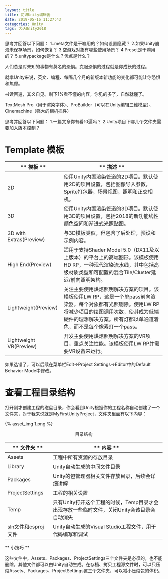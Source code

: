 ```yaml
---
layout: title
title: 初识Unity编辑器
date: 2019-05-16 11:27:43
categories: Unity
tags: 大话Unity2018
---
```

思考并回答以下问题：
1..meta文件是干嘛用的？如何设置隐藏？
2.如果Unity崩溃未保存场景，如何恢复？
3.空游戏对象有哪些使用场景？
4.Preset是干嘛用的？
5.unitypackage是什么？优点是什么？


<!--more-->

人们总是对未知的事物有莫名的恐惧。克服恐惧的过程就是你成长的过程。

就拿Unity来说，英文、编程、每隔几个月的新版本新功能的变化都可能让你恐惧和焦虑。

书读百遍，其义自见。剩下1%看不懂的内容，你见的多了，自然就懂了。


TextMesh Pro（用于渲染字体）、ProBuilder（可以在Unity编辑三维模型）、Cinemachine（强大的相机插件）


思考并回答以下问题：
1.一篇文章你有看10遍吗？
2.Unity项目下哪几个文件夹需要加入版本控制？

# Template 模板

| <center>** 模板 ** </center>  | <center>** 描述 ** </center>  |
| :-| :- |
| 2D  | 使用Unity内置渲染管道的2D项目。默认使用2D的项目设置，包括图像导入参数，Sprite打包器，场景视图，照明和正交相机。  |
| 3D  | 使用Unity内置渲染管道的3D项目。默认使用3D的项目设置，包括2018的新功能线性颜色空间和渐进式光照贴图。  |
| 3D with Extras(Preview)  | 与3D模板类似，但包含了后处理，预设和示例内容。  |
| High End(Preview)  | 适用于支持Shader Model 5.0（DX11及以上版本）的平台上的高端图形。该模板使用HD RP，一种现代渲染流水线，其中包括高级材质类型和可配置的混合Tile/Cluster延迟/前向照明架构。  |
| Lightweight(Preview)  | 关注主要使用烘焙照明解决方案的项目。该模板使用LW RP，这是一个单pass前向渲染器，每个对象都有光照剔除。使用LW RP将减少项目的绘图调用次数，使其成为低端硬件的理想解决方案。所有灯都以单通道着色，而不是每个像素灯一个pass。  |
| Lightweight VR(Preview)  | 开发主要使用烘焙照明解决方案的VR项目，重点关注性能。该模板使用LW RP并需要VR设备来运行。  |

如果选错了，可以后续在菜单栏Edit->Project Settings->Editor中的Default Behavior Mode中修改。

# 查看工程目录结构

打开刚才创建工程的磁盘目录，你会看到Unity根据你的工程名称自动创建了一个文件夹，对于我来说就是MyFirstUnityProject，文件夹里面有以下内容：

{% asset_img 1.png %}
<center>目录结构</center>

| <center>** 文件夹 ** </center>  | <center>** 内容 ** </center>  |
| :-| :- |
| Assets  | 工程中所有资源的存放目录  |
| Library  | Unity自动生成的中间文件目录  |
| Packages  | Unity的包管理器相关文件存放目录，后续会详细讲解  |
| ProjectSettings  | 工程的相关设置  |
| Temp  | 只有Unity打开这个工程的时候，Temp目录才会出现存放一些临时文件，关闭Unity会该目录会自动消失  |
| sln文件和csproj文件  | Unity自动生成的Visual Studio工程文件，用于代码编写和调试  |

** 小技巧 **

这些文件中，Assets、Packages、ProjectSettings三个文件夹是必须的，也不能删除，其他文件都可以由Unity自动生成。在存档、拷贝工程源文件时，可以只压缩Assets、Packages、ProjectSettings这三个文件夹，可以减小压缩包的体积。

